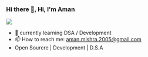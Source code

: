 ### Hi there 👋, Hi, I'm Aman
![](https://pbs.twimg.com/profile_banners/1375677178067574785/1647277047/600x200)


- 🌱 currently learning DSA / Development  
- 📫 How to reach me: aman.mishra.2005@gmail.com
- Open Sourcre | Development | D.S.A


  
